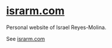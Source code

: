 # [israrm.com](https://www.israrm.com/)

Personal website of Israel Reyes-Molina.

See [israrm.com](https://www.israrm.com/)

